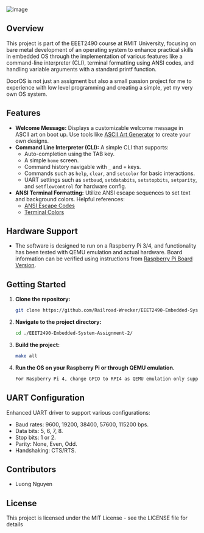 ![image](https://github.com/Railroad-Wrecker/EEET2490-Embedded-System-DoorsOS/assets/30015283/341093ab-414e-48fe-9e7a-0ab450a33623)

## Overview
This project is part of the EEET2490 course at RMIT University, focusing on bare metal development of an operating system to enhance practical skills in embedded OS through the implementation of various features like a command-line interpreter (CLI), terminal formatting using ANSI codes, and handling variable arguments with a standard printf function.

DoorOS is not just an assigment but also a small passion project for me to experience with low level programming and creating a simple, yet my very own OS system.

## Features
- **Welcome Message:** Displays a customizable welcome message in ASCII art on boot up. Use tools like [ASCII Art Generator](https://onlineasciitools.com/convert-text-to-ascii-art) to create your own designs.
- **Command Line Interpreter (CLI):** A simple CLI that supports:
  - Auto-completion using the TAB key.
  - A simple `home` screen.
  - Command history navigable with `_` and `+` keys.
  - Commands such as `help`, `clear`, and `setcolor` for basic interactions.
  - UART settings such as `setbaud`, `setdatabits`, `setstopbits`, `setparity`, and `setflowcontrol` for hardware config.
- **ANSI Terminal Formatting:** Utilize ANSI escape sequences to set text and background colors. Helpful references:
  - [ANSI Escape Codes](https://gist.github.com/fnky/458719343aabd01cfb17a3a4f7296797)
  - [Terminal Colors](https://chrisyeh96.github.io/2020/03/28/terminal-colors.html)

## Hardware Support
- The software is designed to run on a Raspberry Pi 3/4, and functionality has been tested with QEMU emulation and actual hardware. Board information can be verified using instructions from [Raspberry Pi Board Version](https://www.raspberrypi-spy.co.uk/2012/09/checking-your-raspberry-pi-board-version/).

## Getting Started
1. **Clone the repository:**
   ```bash
   git clone https://github.com/Railroad-Wrecker/EEET2490-Embedded-System-Assignment-2.git
   ```
2. **Navigate to the project directory:**
   ```bash
   cd ./EEET2490-Embedded-System-Assignment-2/
   ```
3. **Build the project:**
   ```bash
   make all
   ```
4. **Run the OS on your Raspberry Pi or through QEMU emulation.**
   ```bash
   For Raspberry Pi 4, change GPIO to RPI4 as QEMU emulation only support Raspberry Pi 3.
   ```

## UART Configuration
Enhanced UART driver to support various configurations:
- Baud rates: 9600, 19200, 38400, 57600, 115200 bps.
- Data bits: 5, 6, 7, 8.
- Stop bits: 1 or 2.
- Parity: None, Even, Odd.
- Handshaking: CTS/RTS.

## Contributors
- Luong Nguyen

## License
This project is licensed under the MIT License - see the LICENSE file for details
